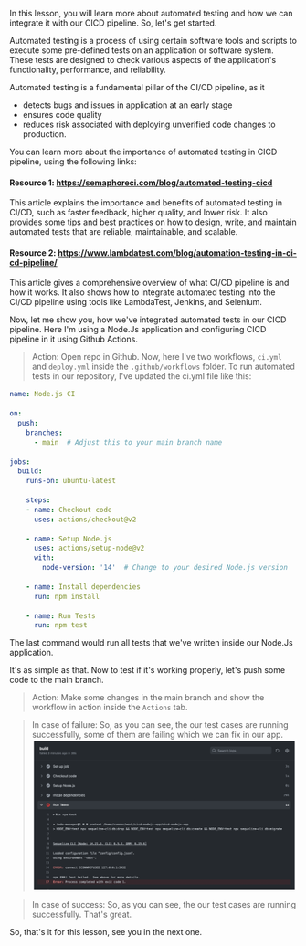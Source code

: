In this lesson, you will learn more about automated testing and how we can integrate it with our CICD pipeline. So, let's get started.

Automated testing is a process of using certain software tools and scripts to execute some pre-defined tests on an application or software system. These tests are designed to check various aspects of the application's functionality, performance, and reliability.

Automated testing is a fundamental pillar of the CI/CD pipeline, as it  
- detects bugs and issues in application at an early stage
- ensures code quality
- reduces risk associated with deploying unverified code changes to production.

You can learn more about the importance of automated testing in CICD pipeline, using the following links:

#### Resource 1: https://semaphoreci.com/blog/automated-testing-cicd
This article explains the importance and benefits of automated testing in CI/CD, such as faster feedback, higher quality, and lower risk. It also provides some tips and best practices on how to design, write, and maintain automated tests that are reliable, maintainable, and scalable.

#### Resource 2: https://www.lambdatest.com/blog/automation-testing-in-ci-cd-pipeline/
This article gives a comprehensive overview of what CI/CD pipeline is and how it works. It also shows how to integrate automated testing into the CI/CD pipeline using tools like LambdaTest, Jenkins, and Selenium. 

Now, let me show you, how we've integrated automated tests in our CICD pipeline. Here I'm using a Node.Js application and configuring CICD pipeline in it using Github Actions.

> Action: Open repo in Github.
Now, here I've two workflows, `ci.yml` and `deploy.yml` inside the `.github/workflows` folder. To run automated tests in our repository, I've updated the ci.yml file like this:
```yml
name: Node.js CI

on:
  push:
    branches:
      - main  # Adjust this to your main branch name

jobs:
  build:
    runs-on: ubuntu-latest
    
    steps:
    - name: Checkout code
      uses: actions/checkout@v2

    - name: Setup Node.js
      uses: actions/setup-node@v2
      with:
        node-version: '14'  # Change to your desired Node.js version
        
    - name: Install dependencies
      run: npm install
      
    - name: Run Tests
      run: npm test      
```
The last command would run all tests that we've written inside our Node.Js application.

It's as simple as that. Now to test if it's working properly, let's push some code to the main branch.

> Action: Make some changes in the main branch and show the workflow in action inside the `Actions` tab.

> In case of failure:
So, as you can see, the our test cases are running successfully, some of them are failing which we can fix in our app.
![test](tests.png)

> In case of success:
So, as you can see, the our test cases are running successfully. That's great.

So, that's it for this lesson, see you in the next one.